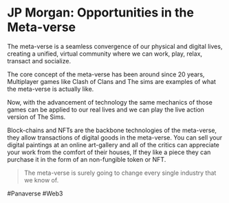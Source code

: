 # JP Morgan: Opportunities in the Meta-verse
The meta-verse is a seamless convergence of our physical and digital lives, creating a unified, virtual community where we can work, play, relax, transact and socialize.

The core concept of the meta-verse has been around since 20 years, Multiplayer games like Clash of Clans and The sims are examples of what the meta-verse is actually like.

Now, with the advancement of technology the same mechanics of those games can be applied to our real lives and we can play the live action version of The Sims.

Block-chains and NFTs are the backbone technologies of the meta-verse, they allow transactions of digital goods in the meta-verse.
You can sell your digital paintings at an online art-gallery and all of the critics can appreciate your work from the comfort of their houses, If they like a piece they can purchase it in the form of an non-fungible token or NFT. 

> The meta-verse is surely going to change every single industry that we know of.

#Panaverse #Web3